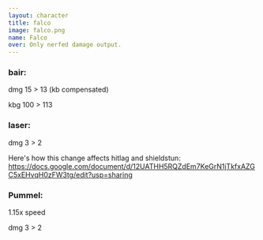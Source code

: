```yaml
---
layout: character
title: falco
image: falco.png
name: Falco
over: Only nerfed damage output.
---
```


### bair:

dmg 15 > 13 (kb compensated) 

kbg 100 > 113


### laser:

dmg 3 > 2

Here's how this change affects hitlag and shieldstun: https://docs.google.com/document/d/12UATHH5RQZdEm7KeGrN1jTkfxAZGC5xEHvqH0zFW3tg/edit?usp=sharing

### Pummel:

1.15x speed

dmg 3 > 2
